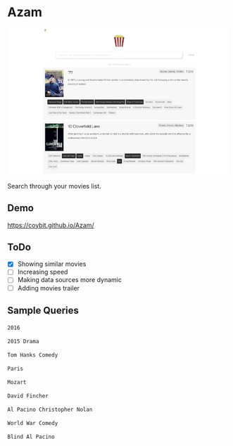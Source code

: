 # Azam

<img src="shots/01.png" width="500"/>

Search through your movies list.

## Demo
https://coybit.github.io/Azam/

## ToDo
- [X] Showing similar movies
- [ ] Increasing speed
- [ ] Making data sources more dynamic
- [ ] Adding movies trailer

## Sample Queries


`2016`

`2015 Drama`

`Tom Hanks Comedy`

`Paris`

`Mozart`

`David Fincher`

`Al Pacino Christopher Nolan`

`World War Comedy`

`Blind Al Pacino`
